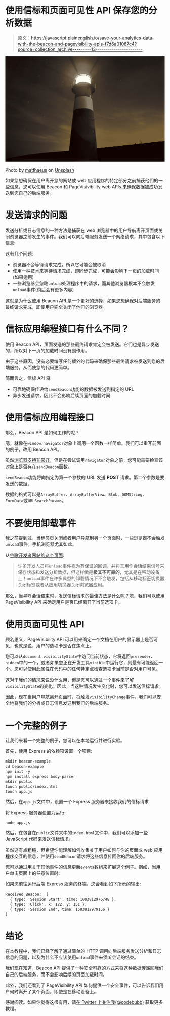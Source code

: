 # 使用信标和页面可见性 API 保存您的分析数据

> 原文：<https://javascript.plainenglish.io/save-your-analytics-data-with-the-beacon-and-pagevisibility-apis-f7d6a01087c4?source=collection_archive---------13----------------------->

![](img/ba737dcb3acd2ee23ba1d2f57148b5e4.png)

Photo by [matthaeus](https://unsplash.com/@matthaeus123?utm_source=unsplash&utm_medium=referral&utm_content=creditCopyText) on [Unsplash](https://unsplash.com/s/photos/beacon?utm_source=unsplash&utm_medium=referral&utm_content=creditCopyText)

如果您想确保在用户离开您的网站或 web 应用程序的特定部分之前捕获他们的一些信息，您可以使用 Beacon 和 PageVisivibility web APIs 来确保数据被成功发送到您自己的后端服务。

# 发送请求的问题

发送分析或日志信息的一种方法是捕获在 web 浏览器中的用户导航离开页面或关闭浏览器之前发生的事件。我们可以向后端服务发送一个网络请求，其中包含以下信息:

这有几个问题:

*   浏览器不会等待请求完成，所以它可能会被取消
*   使用一种技术来等待请求完成，即同步完成，可能会影响下一页的加载时间(如果适用)
*   一些浏览器会忽略`unload`处理程序中的请求，而其他浏览器根本不会触发`unload`事件(稍后会有更多内容)

这就是为什么使用 Beacon API 是一个更好的选择，如果您想确保对后端服务的最终请求完成，即使用户完全关闭了他们的浏览器。

# 信标应用编程接口有什么不同？

使用 Beacon API，页面发送的那些最终请求肯定会被发送。它们也是异步发送的，所以对下一页的加载时间没有副作用。

由于这些原因，没有必要编写任何额外的代码来确保那些最终请求被发送到您的后端服务，从而使您的代码更简单。

简而言之，信标 API 将

*   可靠地确保传递给`sendBeacon`功能的数据被发送到指定的 URL
*   异步发送请求，因此不会影响后续页面的加载时间

# 使用信标应用编程接口

那么，Beacon API 是如何工作的呢？

嗯，就像在`window.navigator`对象上调用一个函数一样简单。我们可以重写前面的例子，改用 Beacon API。

虽然[浏览器支持非常好](https://caniuse.com/?search=beacon)，但是在尝试调用`navigator`对象之前，您可能需要检查该对象上是否存在`sendBeacon`函数。

`sendBeacon`功能将向指定为第一个参数的 URL 发送 **POST** 请求。第二个参数是要发送的数据。

数据的格式可以是`ArrayBuffer`、`ArrayBufferView`、`Blob`、`DOMString`、`FormData`或`URLSearchParams`。

# 不要使用卸载事件

我之前提到过，当标签页关闭或者用户导航到另一个页面时，一些浏览器不会触发`unload`事件。手机浏览器尤其如此。

从[谷歌开发者网站的这个页面](https://developers.google.com/web/updates/2018/07/page-lifecycle-api#legacy-lifecycle-apis-to-avoid):

> 许多开发人员将`unload`事件视为有保证的回调，并将其用作会话结束信号来保存状态和发送分析数据，但这样做是**极其不可靠的**，尤其是在移动设备上！`unload`事件在许多典型的卸载情况下不会触发，包括从移动标签切换器关闭标签或者从应用切换器关闭浏览器应用。

那么，当寻呼会话结束时，发送信标请求的最佳方法是什么呢？嗯，我们可以使用 PageVisibility API 来确定用户是否已经离开了当前选项卡。

# 使用页面可见性 API

顾名思义，PageVisibility API 可以用来确定一个文档在用户的显示器上是否可见，也就是说，用户的选项卡是否在焦点上。

您可以从`document.visibilityState`中访问当前状态，它将返回`prerender`、`hidden`中的一个，或者如果您正在开发工具`visible`中运行它，则最有可能返回一个。您可以使用此属性在代码中的任何特定点检查选项卡当前是否对用户可见。

这对于我们的情况来说没什么用，但是您可以通过一个事件来了解`visibilityState`的变化。因此，当这种情况发生变化时，您可以发送信标请求。

因此，现在当用户导航离开页面时，将触发`visibilityChange`事件，我们可以安全地将我们的分析或日志信息发送到我们的后端服务。

# 一个完整的例子

让我们来看一个完整的例子，您可以在本地运行并进行实验。

首先，使用 Express 的依赖项设置一个项目:

```
mkdir beacon-example
cd beacon-example
npm init -y
npm install express body-parser
mkdir public
touch public/index.html
touch app.js
```

然后，在`app.js`文件中，设置一个 Express 服务器来接收我们的信标请求

将 Express 服务器设置为运行:

```
node app.js
```

然后，在包含在`public`文件夹中的`index.html`文件中，我们可以添加一些 JavaScript 代码来发送信标请求。

虽然这有点粗糙，但希望你能理解如何收集关于用户如何与你的页面或 web 应用程序交互的信息，并使用`sendBeacon`请求将这些信息传回你的后端服务。

您可以通过用关于其他事件的信息更新`events`数组来扩展这个例子。例如，当用户单击页面上的任意位置时:

如果您前往运行后端 Express 服务的终端，您会看到如下所示的输出:

```
Received Beacon:  [
  { type: 'Session Start', time: 1603812976748 },
  { type: 'Click', x: 122, y: 151 },
  { type: 'Session End', time: 1603812979156 }
]
```

# 结论

在本教程中，我们已经了解了通过简单的 HTTP 调用向后端服务发送分析和日志信息的问题，以及为什么不应该使用`unload`事件来侦听会话的结束。

我们现在知道，Beacon API 提供了一种安全可靠的方式来将这种数据传递回我们自己的后端服务，而不会影响后续的页面加载时间。

此外，我们还看到了 PageVisibility API 如何提供一个安全事件，可以告诉我们用户何时离开了某个页面，即使是在移动设备上。

感谢阅读。如果你觉得这很有用，请[在 Twitter 上关注我(@codebubb)](https://twitter.com/codebubb) 获取更多教程。